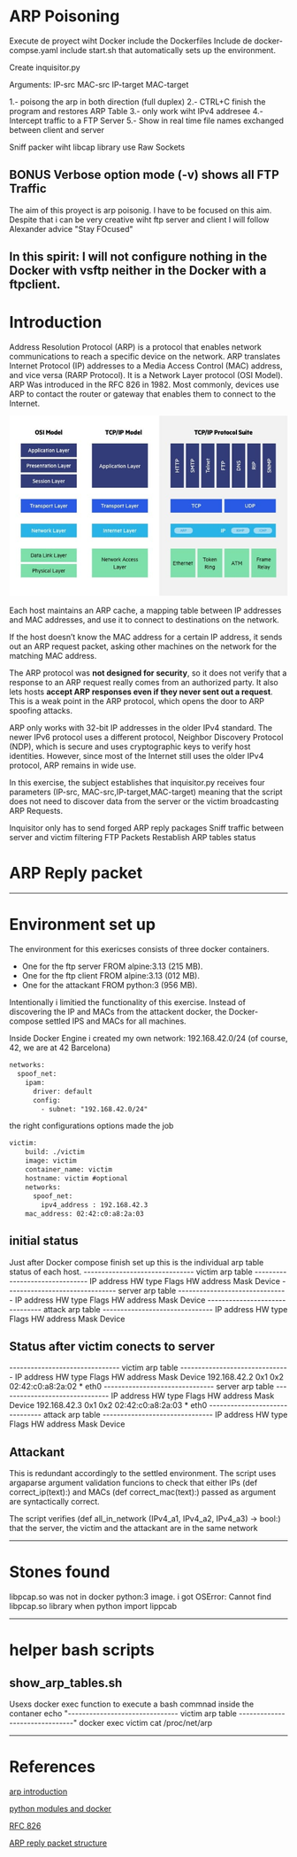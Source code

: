 # ARP Poisoning

Execute de proyect wiht Docker
include the Dockerfiles
Include de docker-compse.yaml
include start.sh that automatically  sets up the environment.

Create inquisitor.py

Arguments:
IP-src
MAC-src
IP-target
MAC-target


1.- poisong the arp in both direction (full duplex)
2.- CTRL+C finish the program and restores ARP Table
3.- only work wiht IPv4 addresee
4.- Intercept traffic to a FTP Server
5.- Show in real time file names exchanged between client and server

Sniff packer wiht libcap library
use Raw Sockets

BONUS
Verbose option mode  (-v) shows all FTP Traffic 
---
The aim of this proyect is arp poisonig.
I have to be focused on this aim. Despite that i can be very creative wiht ftp server and client
I will follow Alexander advice "Stay FOcused"

In this spirit:
I will not configure nothing in the Docker with vsftp neither in the Docker with a ftpclient.
---

# Introduction

Address Resolution Protocol (ARP) is a protocol that enables network communications to reach a specific device on the network. ARP translates Internet Protocol (IP) addresses to a Media Access Control (MAC) address, and vice versa (RARP Protocol). It is a Network Layer protocol (OSI Model). ARP Was introduced in the RFC 826 in 1982. Most commonly, devices use ARP to contact the router or gateway that enables them to connect to the Internet.

![Alt text](OSI-vs.-TCPIP-models.jpg)



Each host maintains an ARP cache, a mapping table between IP addresses and MAC addresses, and use it to connect to destinations on the network. 

If the host doesn’t know the MAC address for a certain IP address, it sends out an ARP request packet, asking other machines on the network for the matching MAC address. 

The ARP protocol was **not designed for security**, so it does not verify that a response to an ARP request really comes from an authorized party. It also lets hosts **accept ARP responses even if they never sent out a request**. This is a weak point in the ARP protocol, which opens the door to ARP spoofing attacks.

ARP only works with 32-bit IP addresses in the older IPv4 standard. The newer IPv6 protocol uses a different protocol, Neighbor Discovery Protocol (NDP), which is secure and uses cryptographic keys to verify host identities. However, since most of the Internet still uses the older IPv4 protocol, ARP remains in wide use.

In this exercise, the subject establishes that inquisitor.py receives four parameters (IP-src, MAC-src,IP-target,MAC-target) meaning that the script does not need to discover data from the server or the victim broadcasting ARP Requests.

Inquisitor only has to send forged ARP reply packages
Sniff traffic between server and victim filtering FTP Packets
Restablish ARP tables status

# ARP Reply packet

---
# Environment set up
The environment for this exericses consists of three docker containers.
* One for the ftp server FROM alpine:3.13 (215 MB).
* One for the ftp client FROM alpine:3.13 (012 MB).
* One for the attackant  FROM python:3    (956 MB).


Intentionally i limitied the functionality of this exercise. Instead of discovering the IP and MACs from the attackent docker, the Docker-compose settled IPS and MACs  for all machines. 

Inside Docker Engine i created my own network: 192.168.42.0/24  (of course, 42, we are at 42 Barcelona)

```
networks:
  spoof_net:
    ipam:
      driver: default
      config:
        - subnet: "192.168.42.0/24"
```
the right configurations options made the job

```
victim:
    build: ./victim
    image: victim
    container_name: victim
    hostname: victim #optional
    networks:
      spoof_net:
        ipv4_address : 192.168.42.3
    mac_address: 02:42:c0:a8:2a:03
```


## initial status

Just after Docker compose finish set up this is the individual arp table status
of each host.
------------------------------- victim arp table -------------------------------
IP address       HW type     Flags       HW address            Mask     Device
------------------------------- server arp table -------------------------------
IP address       HW type     Flags       HW address            Mask     Device
------------------------------- attack arp table -------------------------------
IP address       HW type     Flags       HW address            Mask     Device

## Status after victim conects to server

------------------------------- victim arp table -------------------------------
IP address       HW type     Flags       HW address            Mask     Device
192.168.42.2     0x1         0x2         02:42:c0:a8:2a:02     *        eth0
------------------------------- server arp table -------------------------------
IP address       HW type     Flags       HW address            Mask     Device
192.168.42.3     0x1         0x2         02:42:c0:a8:2a:03     *        eth0
------------------------------- attack arp table -------------------------------
IP address       HW type     Flags       HW address            Mask     Device

## Attackant

This is redundant accordingly to the settled environment.
The script uses argaparse argument validation funcions to check that either IPs (def correct_ip(text):) and MACs (def correct_mac(text):) passed as argument are syntactically correct.

The script verifies (def all_in_network (IPv4_a1, IPv4_a2, IPv4_a3) -> bool:) that the server, the victim and the attackant are in the same network 


---
# Stones found
libpcap.so was not in docker python:3 image. i got OSError: Cannot find libpcap.so library when python import lippcab


---
# helper bash scripts
## show_arp_tables.sh
Usexs docker exec function to execute a bash commnad inside the contaner
echo "------------------------------- victim arp table -------------------------------"
docker exec victim cat /proc/net/arp

---
# References
[arp introduction ](https://www.imperva.com/learn/application-security/arp-spoofing/)

[python modules and docker](https://pythonspeed.com/articles/importerror-docker/)

[RFC 826](https://datatracker.ietf.org/doc/html/rfc826)

[ARP reply packet structure](https://www.oreilly.com/library/view/packet-guide-to/9781449308094/ch04.html)